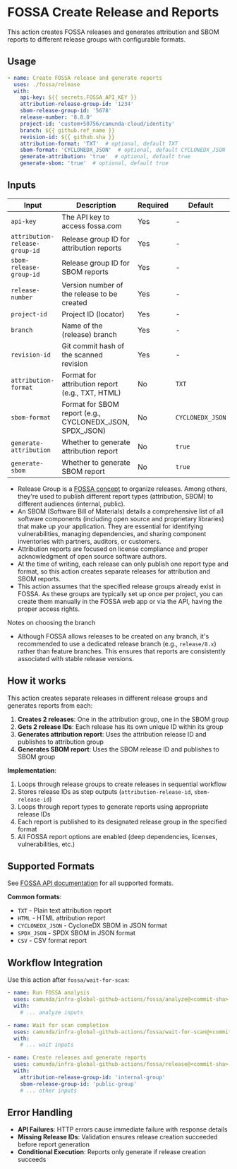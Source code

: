 # FOSSA Create Release and Reports

This action creates FOSSA releases and generates attribution and SBOM reports to different release groups with configurable formats.

## Usage

```yaml
- name: Create FOSSA release and generate reports
  uses: ./fossa/release
  with:
    api-key: ${{ secrets.FOSSA_API_KEY }}
    attribution-release-group-id: '1234'
    sbom-release-group-id: '5678'
    release-number: '8.8.0'
    project-id: 'custom+50756/camunda-cloud/identity'
    branch: ${{ github.ref_name }}
    revision-id: ${{ github.sha }}
    attribution-format: 'TXT'  # optional, default TXT
    sbom-format: 'CYCLONEDX_JSON'  # optional, default CYCLONEDX_JSON
    generate-attribution: 'true'  # optional, default true
    generate-sbom: 'true'  # optional, default true
```

## Inputs

| Input | Description | Required | Default |
|-------|-------------|----------|---------|
| `api-key` | The API key to access fossa.com | Yes | - |
| `attribution-release-group-id` | Release group ID for attribution reports | Yes | - |
| `sbom-release-group-id` | Release group ID for SBOM reports | Yes | - |
| `release-number` | Version number of the release to be created | Yes | - |
| `project-id` | Project ID (locator) | Yes | - |
| `branch` | Name of the (release) branch | Yes | - |
| `revision-id` | Git commit hash of the scanned revision | Yes | - |
| `attribution-format` | Format for attribution report (e.g., TXT, HTML) | No | `TXT` |
| `sbom-format` | Format for SBOM report (e.g., CYCLONEDX_JSON, SPDX_JSON) | No | `CYCLONEDX_JSON` |
| `generate-attribution` | Whether to generate attribution report | No | `true` |
| `generate-sbom` | Whether to generate SBOM report | No | `true` |

- Release Group is a [FOSSA concept](https://docs.fossa.com/docs/release-groups) to organize releases. Among others, they're used to publish different report types (attribution, SBOM) to different audiences (internal, public).
- An SBOM (Software Bill of Materials) details a comprehensive list of all software components (including open source and proprietary libraries) that make up your application. They are essential for identifying vulnerabilities, managing dependencies, and sharing component inventories with partners, auditors, or customers.
- Attribution reports are focused on license compliance and proper acknowledgment of open source software authors.
- At the time of writing, each release can only publish one report type and format, so this action creates separate releases for attribution and SBOM reports.
- This action assumes that the specified release groups already exist in FOSSA. As these groups are typically set up once per project, you can create them manually in the FOSSA web app or via the API, having the proper access rights.

Notes on choosing the branch
- Although FOSSA allows releases to be created on any branch, it's recommended to use a dedicated release branch (e.g., `release/8.x`) rather than feature branches. This ensures that reports are consistently associated with stable release versions.

## How it works

This action creates separate releases in different release groups and generates reports from each:

1. **Creates 2 releases**: One in the attribution group, one in the SBOM group
2. **Gets 2 release IDs**: Each release has its own unique ID within its group
3. **Generates attribution report**: Uses the attribution release ID and publishes to attribution group
4. **Generates SBOM report**: Uses the SBOM release ID and publishes to SBOM group

**Implementation**:
1. Loops through release groups to create releases in sequential workflow
2. Stores release IDs as step outputs (`attribution-release-id`, `sbom-release-id`)
3. Loops through report types to generate reports using appropriate release IDs
4. Each report is published to its designated release group in the specified format
5. All FOSSA report options are enabled (deep dependencies, licenses, vulnerabilities, etc.)

## Supported Formats

See [FOSSA API documentation](https://docs.fossa.com/reference/queuereleasegroupattributionreport) for all supported formats.

**Common formats**:
- `TXT` - Plain text attribution report
- `HTML` - HTML attribution report
- `CYCLONEDX_JSON` - CycloneDX SBOM in JSON format
- `SPDX_JSON` - SPDX SBOM in JSON format
- `CSV` - CSV format report

## Workflow Integration

Use this action after `fossa/wait-for-scan`:

```yaml
- name: Run FOSSA analysis
  uses: camunda/infra-global-github-actions/fossa/analyze@<commit-sha>
  with:
    # ... analyze inputs

- name: Wait for scan completion
  uses: camunda/infra-global-github-actions/fossa/wait-for-scan@<commit-sha>
  with:
    # ... wait inputs

- name: Create releases and generate reports
  uses: camunda/infra-global-github-actions/fossa/release@<commit-sha>
  with:
    attribution-release-group-id: 'internal-group'
    sbom-release-group-id: 'public-group'
    # ... other inputs
```

## Error Handling

- **API Failures**: HTTP errors cause immediate failure with response details
- **Missing Release IDs**: Validation ensures release creation succeeded before report generation
- **Conditional Execution**: Reports only generate if release creation succeeds
